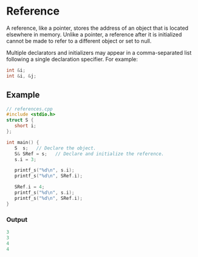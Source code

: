 # Reference

A reference, like a pointer, stores the address of an object that is located elsewhere in memory. Unlike a pointer, a reference after it is initialized cannot be made to refer to a different object or set to null.

Multiple declarators and initializers may appear in a comma-separated list following a single declaration specifier. For example:

```c++
int &i;
int &i, &j;
```

## Example
```cpp
// references.cpp
#include <stdio.h>
struct S {
   short i;
};

int main() {
   S  s;   // Declare the object.
   S& SRef = s;   // Declare and initialize the reference.
   s.i = 3;

   printf_s("%d\n", s.i);
   printf_s("%d\n", SRef.i);

   SRef.i = 4;
   printf_s("%d\n", s.i);
   printf_s("%d\n", SRef.i);
}
```

### Output
```cpp
3
3
4
4
```